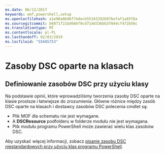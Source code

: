 ```yaml
---
ms.date: 06/12/2017
keywords: wmf,powershell,setup
ms.openlocfilehash: a1e90a0b96f74decb55343292b97befaf1a85f8a
ms.sourcegitcommit: b6871f21bd666f9cd71dd336bb3f844cf472b56c
ms.translationtype: MT
ms.contentlocale: pl-PL
ms.lasthandoff: 02/03/2019
ms.locfileid: "55685753"
---
```

# <a name="class-based-dsc-resources"></a>Zasoby DSC oparte na klasach

## <a name="defining-dsc-resources-with-classes"></a>Definiowanie zasobów DSC przy użyciu klasy

Na podstawie opinii, które wprowadziliśmy tworzenia zasoby DSC oparte na klasie prostsze i łatwiejsze do zrozumienia.
Główne różnice między zasób DSC oparte na klasach i dostawcy zasobów DSC polecenia cmdlet są:

* Plik MOF dla schematu nie jest wymagane.
* A **DSCResource** podfolderu w folderze modułu nie jest wymagana.
* Plik modułu programu PowerShell może zawierać wielu klas zasobów DSC.

Aby uzyskać więcej informacji, zobacz [pisanie zasobu DSC niestandardowych przy użyciu klas programu PowerShell](https://msdn.microsoft.com/powershell/dsc/authoringresource).
